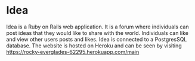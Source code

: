 # Idea

Idea is a Ruby on Rails web application. It is a forum where individuals can post ideas that they would like to share with the world. Individuals can like and view other users posts and likes. Idea is connected to a PostgresSQL database. The website is hosted on Heroku and can be seen by visiting https://rocky-everglades-62295.herokuapp.com/main
